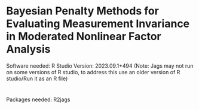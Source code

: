 # Bayesian Penalty Methods for Evaluating Measurement Invariance in Moderated Nonlinear Factor Analysis
Software needed:
R Studio Version: 2023.09.1+494 (Note: Jags may not run on some versions of R studio, to address this use an older version of R studio/Run it as an R file)
#
Packages needed:
R2jags
